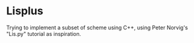 # Lisplus

Trying to implement a subset of scheme using C++, using Peter Norvig's "Lis.py" tutorial as inspiration. 
